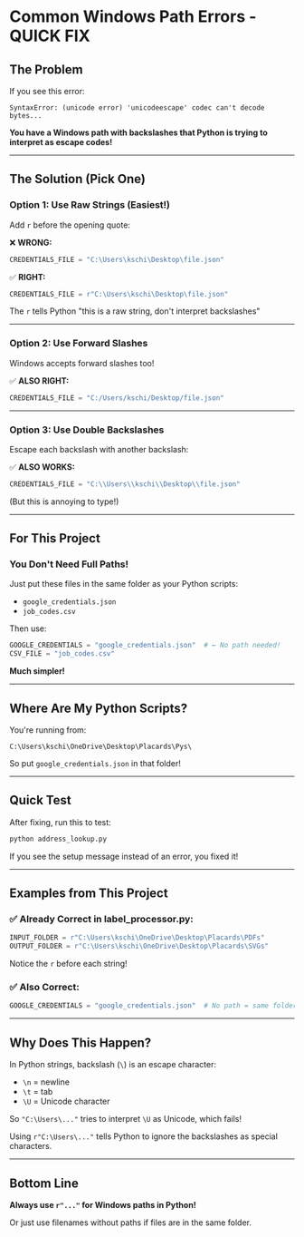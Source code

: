# Common Windows Path Errors - QUICK FIX

## The Problem

If you see this error:
```
SyntaxError: (unicode error) 'unicodeescape' codec can't decode bytes...
```

**You have a Windows path with backslashes that Python is trying to interpret as escape codes!**

---

## The Solution (Pick One)

### Option 1: Use Raw Strings (Easiest!)

Add `r` before the opening quote:

❌ **WRONG:**
```python
CREDENTIALS_FILE = "C:\Users\kschi\Desktop\file.json"
```

✅ **RIGHT:**
```python
CREDENTIALS_FILE = r"C:\Users\kschi\Desktop\file.json"
```

The `r` tells Python "this is a raw string, don't interpret backslashes"

---

### Option 2: Use Forward Slashes

Windows accepts forward slashes too!

✅ **ALSO RIGHT:**
```python
CREDENTIALS_FILE = "C:/Users/kschi/Desktop/file.json"
```

---

### Option 3: Use Double Backslashes

Escape each backslash with another backslash:

✅ **ALSO WORKS:**
```python
CREDENTIALS_FILE = "C:\\Users\\kschi\\Desktop\\file.json"
```

(But this is annoying to type!)

---

## For This Project

### You Don't Need Full Paths!

Just put these files in the same folder as your Python scripts:
- `google_credentials.json`
- `job_codes.csv`

Then use:
```python
GOOGLE_CREDENTIALS = "google_credentials.json"  # ← No path needed!
CSV_FILE = "job_codes.csv"
```

**Much simpler!**

---

## Where Are My Python Scripts?

You're running from:
```
C:\Users\kschi\OneDrive\Desktop\Placards\Pys\
```

So put `google_credentials.json` in that folder!

---

## Quick Test

After fixing, run this to test:
```bash
python address_lookup.py
```

If you see the setup message instead of an error, you fixed it!

---

## Examples from This Project

### ✅ Already Correct in label_processor.py:
```python
INPUT_FOLDER = r"C:\Users\kschi\OneDrive\Desktop\Placards\PDFs"
OUTPUT_FOLDER = r"C:\Users\kschi\OneDrive\Desktop\Placards\SVGs"
```

Notice the `r` before each string!

### ✅ Also Correct:
```python
GOOGLE_CREDENTIALS = "google_credentials.json"  # No path = same folder
```

---

## Why Does This Happen?

In Python strings, backslash (`\`) is an escape character:
- `\n` = newline
- `\t` = tab
- `\U` = Unicode character

So `"C:\Users\..."` tries to interpret `\U` as Unicode, which fails!

Using `r"C:\Users\..."` tells Python to ignore the backslashes as special characters.

---

## Bottom Line

**Always use `r"..."` for Windows paths in Python!**

Or just use filenames without paths if files are in the same folder.
